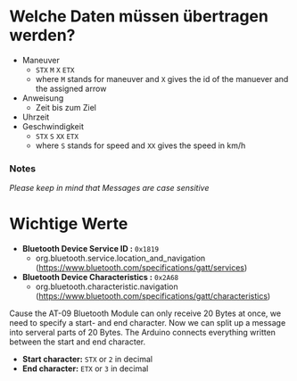 # Welche Daten müssen übertragen werden?
- Maneuver
  - `STX` `M` `X` `ETX`
  - where `M` stands for maneuver and `X` gives the id of the manuever and the assigned arrow
- Anweisung
  - Zeit bis zum Ziel
- Uhrzeit
- Geschwindigkeit
  - `STX` `S` `XX` `ETX`
  - where `S` stands for speed and `XX` gives the speed in km/h

### Notes
*Please keep in mind that Messages are case sensitive*

# Wichtige Werte
- **Bluetooth Device Service ID :** `0x1819` 
  - org.bluetooth.service.location_and_navigation (https://www.bluetooth.com/specifications/gatt/services)
- **Bluetooth Device Characteristics :** `0x2A68` 
  - org.bluetooth.characteristic.navigation (https://www.bluetooth.com/specifications/gatt/characteristics)

Cause the AT-09 Bluetooth Module can only receive 20 Bytes at once, we need to specify a start- and end character. Now we can split up a message into serveral parts of 20 Bytes. The Arduino connects everything written between the start and end character.

- **Start character:** `STX` or `2` in decimal
- **End character:** `ETX` or `3` in decimal



<!--stackedit_data:
eyJoaXN0b3J5IjpbMTY3NTYzODk0Ml19
-->
